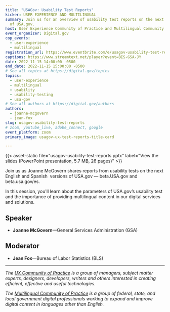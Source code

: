 ```yaml
---
title: "USAGov: Usability Test Reports"
kicker: USER EXPERIENCE AND MULTILINGUAL
summary: Join us for an overview of usability test reports on the next version
  of USA.gov.
host: User Experience Community of Practice and Multilingual Community of Practice
event_organizer: Digital.gov
cop_events:
  - user-experience
  - multilingual
registration_url: https://www.eventbrite.com/e/usagov-usability-test-reports-tickets-464623089167
captions: https://www.streamtext.net/player?event=BIS-GSA-JY
date: 2022-11-15 14:00:00 -0500
end_date: 2022-11-15 15:00:00 -0500
# See all topics at https://digital.gov/topics
topics:
  - user-experience
  - multilingual
  - usability
  - usability-testing
  - usa-gov
# See all authors at https://digital.gov/authors
authors:
  - joanne-mcgovern
  - jean-fox
slug: usagov-usability-test-reports
# zoom, youtube_live, adobe_connect, google
event_platform: zoom
primary_image: usagov-ux-test-reports-title-card

---
```


{{< asset-static file="usagov-usability-test-reports.pptx" label="View the slides (PowerPoint presentation, 5.7 MB, 26 pages)" >}}

Join us as Joanne McGovern shares reports from usability tests on the next English and Spanish  versions of USA.gov — beta.USA.gov and beta.usa.gov/es.

In this session, you'll learn about the parameters of USA.gov’s usability test and the importance of providing multilingual content in our digital services and solutions.

## Speaker

* **Joanne McGovern**&mdash;General Services Administration (GSA)

## Moderator

* **Jean Fox**&mdash;Bureau of Labor Statistics (BLS)

- - -

*The [UX Community of Practice](https://digital.gov/communities/user-experience/) is a group of managers, subject matter experts, designers, developers, writers and others interested in creating efficient, effective and useful technologies.*

*The [Multilingual Community of Practice](https://digital.gov/communities/multilingual/) is a group of federal, state, and local government digital professionals working to expand and improve digital content in languages other than English.*
